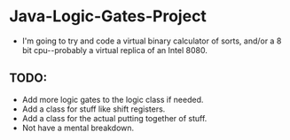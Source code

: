# Java-Logic-Gates-Project
* I'm going to try and code a virtual binary calculator of sorts, and/or a 8 bit cpu--probably a virtual replica of an Intel 8080.

## TODO:
* Add more logic gates to the logic class if needed.
* Add a class for stuff like shift registers.
* Add a class for the actual putting together of stuff.
* Not have a mental breakdown. 
